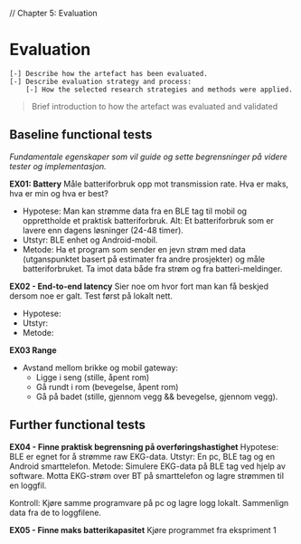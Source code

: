 // Chapter 5: Evaluation


# Evaluation

	[-] Describe how the artefact has been evaluated.
	[-] Describe evaluation strategy and process:
		[-] How the selected research strategies and methods were applied.


> Brief introduction to how the artefact was evaluated and validated


## Baseline functional tests

*Fundamentale egenskaper som vil guide og sette begrensninger på videre tester og implementasjon.*

**EX01: Battery**
Måle batteriforbruk opp mot transmission rate. Hva er maks, hva er min og hva er best?

- Hypotese: Man kan strømme data fra en BLE tag til mobil og opprettholde et praktisk batteriforbruk. Alt: Et batteriforbruk som er lavere enn dagens løsninger (24-48 timer).
- Utstyr: BLE enhet og Android-mobil.
- Metode: Ha et program som sender en jevn strøm med data (utganspunktet basert på estimater fra andre prosjekter) og måle batteriforbruket. Ta imot data både fra strøm og fra batteri-meldinger.


**EX02 - End-to-end latency**
Sier noe om hvor fort man kan få beskjed dersom noe er galt. Test først på lokalt nett.

- Hypotese:
- Utstyr:
- Metode:



**EX03 Range**
- Avstand mellom brikke og mobil gateway: 
	- Ligge i seng (stille, åpent rom)
	- Gå rundt i rom (bevegelse, åpent rom)
	- Gå på badet (stille, gjennom vegg && bevegelse, gjennom vegg).
	

## Further functional tests

**EX04 - Finne praktisk begrensning på overføringshastighet**
Hypotese: BLE er egnet for å strømme raw EKG-data.
Utstyr: En pc, BLE tag og en Android smarttelefon.
Metode: Simulere EKG-data på BLE tag ved hjelp av software. Motta EKG-strøm over BT på smarttelefon og lagre strømmen til en loggfil.

Kontroll: Kjøre samme programvare på pc og lagre logg lokalt. Sammenlign data fra de to loggfilene.


**EX05 - Finne maks batterikapasitet**
Kjøre programmet fra ekspriment 1